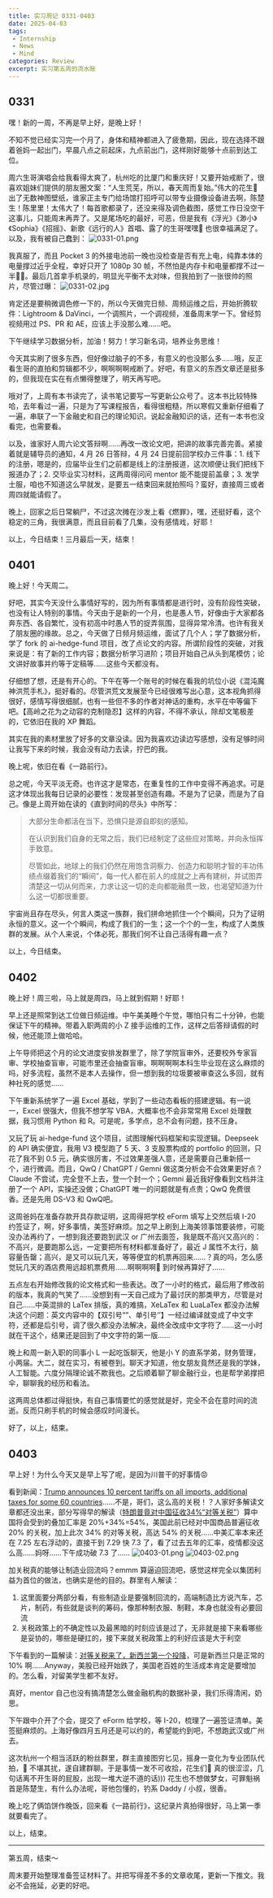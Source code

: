 ```yaml
---
title: 实习周记 0331-0403
date: 2025-04-03
tags: 
 - Internship
 - News
 - Mind
categories: Review
excerpt: 实习第五周的流水账
---
```



## 0331
嘿！新的一周，不再是早上好，是晚上好！

不知不觉已经实习完一个月了，身体和精神都进入了疲惫期，因此，现在选择不跟着爸妈一起出门，早晨八点之前起床，九点前出门，这样刚好能够十点前到达工位。

周六生哥演唱会给我看得太爽了，杭州吃的比厦门和重庆好！又要开始戒断了，很喜欢姐妹们提供的朋友圈文案：“人生荒芜，所以，春天周而复始。”伟大的花生🥜 出了无数神图壁纸，谁家正主专门给场馆打招呼可以带专业摄像设备进去啊，陈楚生！陈里里！太伟大了！每首歌都录了，还没来得及调色截图，感觉工作日没空干这事儿，只能周末再弄了。又是尾场吃的最好，可恶，但是我有《浮光》《渺小》《Sophia》《招摇》、新歌《远行的人》首唱、露了的生哥嘿嘿🤤 也很幸福满足了。以及，我有被自己蠢到：
![0331-01.png](/images/0331-01.png)


我真服了，而且 Pocket 3 的外接电池前一晚也没检查是否有充上电，纯靠本体的电量撑过近乎全程，幸好只开了 1080p 30 帧，不然怕是内存卡和电量都撑不过一半😵‍💫。最后几首拿手机录的，明显光平衡不太对味，但我拍到了一张很帅的照片，尽管过曝：
![0331-02.jpg](/images/0331-02.jpg)


肯定还是要稍微调色修一下的，所以今天做完日频、周频运维之后，开始折腾软件：Lightroom & DaVinci，一个调照片，一个调视频，准备周末学一下。曾经剪视频用过 PS、PR 和 AE，应该上手没那么难……吧。

下午继续学习数据分析，加油！努力！学习新名词，培养业务思维！

今天其实刷了很多东西，但好像过脑子的不多，有意义的也没那么多……哦，反正看生哥的直拍和剪辑都不少，啊啊啊啊戒断了。好吧，有意义的东西文章还是挺多的，但我现在实在有点懒得整理了，明天再写吧。

哦对了，上周有本书读完了，读书笔记要写一写更新公众号了。这本书比较特殊哈，去年看过一遍，只是为了写课程报告，看得很粗糙，所以寒假又重新仔细看了一遍，串联了一下金融史和自己的理论知识。说起金融知识的话，还有一本书也没看完，也需要看。

以及，谁家好人周六论文答辩啊……再改一改论文吧，把讲的故事完善完善。紧接着就是辅导员的通知，4 月 26 日答辩，4 月 24 日提前回学校办三件事：1. 线下的注册，嗯是的，应届毕业生们之前都是线上的注册报道，这次顺便让我们把线下报道办了；2. 交毕业实习材料，这两周得问问 mentor 能不能提前盖章；3. 发学士服，咱也不知道这么早就发，是要五一结束回来就拍照吗？蛮好，直接周三或者周四就能请假了。

晚上，回家之后日常躺尸，不过这次摊在沙发上看《燃罪》，嘿，还挺好看，这个稳定的三角，我很满意，而且目前看了几集，没有感情戏，好耶！

以上，今日结束！三月最后一天，结束！


## 0401
晚上好！今天周二。

好吧，其实今天没什么事情好写的，因为所有事情都是进行时，没有阶段性突破，也没有让人特别的事情。今天由于是新的一个月，也是愚人节，好像由于大家都各奔东西、各自繁忙，没有初高中时愚人节的捉弄氛围，显得异常冷清。也许有我关了朋友圈的缘故。总之，今天做了日频月频运维，面试了几个人；学了数据分析，学了 fork 的 ai-hedge-fund 项目，改了点论文的内容。所谓阶段性的突破，对我来说是：有了新的工作内容；数据分析学习进阶；项目开始自己从头到尾模仿；论文讲好故事并约等于定稿等……这些今天都没有。

仔细想了想，还是有开心的。下午在等一个账号的时候在看我的坑位小说《混沌魔神洪荒手札》，挺好看的。尽管洪荒文发展至今已经很难写出心意，这本视角抓得很好，感情写得很细腻，也有一些但不多的作者对神话的重构，水平在中等偏下吧。【高岭之花为之动容的克制隐忍】这样的内容，不得不承认，除却文笔极差的，它依旧在我的 XP 舞蹈。

其实在我的素材里放了好多的文章没读。因为我喜欢边读边写感想，没有足够时间让我写下来的时候，我会没有动力去读，拧巴的我。

晚上呢，依旧在看《一路前行》。

总之呢，今天平淡无奇。也许这才是常态，在重复性的工作中变得不再追求。可是这才体现出我每日记录的必要性：发现甚至创造有趣。不是为了记录，而是为了自己。像是上周开始在读的《直到时间的尽头》中所写：

> 大部分生命都活在当下，恐惧只是源自即刻的感知。
> 
> 在认识到我们自身的无常之后，我们已经制定了这些应对策略，并向永恒挥手致意。
> 
> 尽管如此，地球上的我们仍然在用饱含洞察力、创造力和聪明才智的丰功伟绩点缀着我们的“瞬间”，每一代人都在前人的成就之上再有建树，并试图弄清楚这一切从何而来，力求让这一切的走向都能融贯一致，也渴望知道为什么这一切都很重要。

宇宙尚且存在尽头，何言人类这一族群，我们拼命地抓住一个个瞬间，只为了证明永恒的意义。这一个个瞬间，构成了我们的一生；这一个个的一生，构成了人类族群的发展。从个人来说，个体必死，那我们何不让自己活得有趣一点？

以上，今日结束。

## 0402
晚上好！周三啦，马上就是周四，马上就到假期！好耶！

早上还是照常到达工位做日频运维。中午美美睡个午觉，哪怕只有二十分钟，也能保证下午的精神。带着入职两周的小 Z 接手运维的工作，这样之后答辩请假的时候，他还能顶上做哈哈。

上午导师把这个月的论文进度安排发群里了，除了学院盲审外，还要校外专家盲审、学校抽查盲审，可能市里还会抽查盲审。啊啊啊啊本科生毕业现在这么麻烦的吗，好多流程，虽然不是本人去操作，但一想到我的垃圾要被审查这么多回，就有种社死的感觉……

下午重新系统学了一遍 Excel 基础，学到了一些动态看板的搭建逻辑。有一说一，Excel 很强大，但我不想学写 VBA，大概率也不会非常常用 Excel 处理数据，我习惯用 Python 和 R。可是呢，多学点，总不会有问题，技不压身。

又玩了玩 ai-hedge-fund 这个项目，试图理解代码框架和实现逻辑。Deepseek 的 API 确实便宜，我用 V3 模型跑了 5 天、3 支股票构成的 portfolio 的回测，只花了我不到 0.5 元，确实很厉害，不过效果差强人意，还是需要自己重新搭一个，进行微调。而且，QwQ / ChatGPT / Gemni 做这类分析会不会效果更好点？Claude 不尝试，完全登不上去，登一个封一个；Gemni 最近我好像看到文档并注册了一个 API，实操还没做；ChatGPT 唯一的问题就是有点贵；QwQ 免费很香。还是先用 DS-V3 和 QwQ吧。

这周爸妈在准备存款开具存款证明，这周得把学校 eForm 填写上交然后填 I-20 约签证了，啊，好多事情，美签好麻烦。加之早上刷到上海美领事馆要装修，可能没办法再约了，一想到我还要跑到武汉 or 广州去面签，我是既不高兴又高兴的：不高兴，是要跑那么远，一定要把所有材料都准备好了，最近 J 属性不太行，脑容量告罄；高兴，是又可以玩几天，等等便宜的机票再回来……？真的吗，怎么感觉玩几天的酒店费用远超机票费用……啊啊啊啊🤯 到时候再算好了……

五点左右开始修改我的论文格式和一些表达。改了一小时的格式，最后用了修改前的版本，我真的气笑了……没想到有一天自己成为了最讨厌的那类甲方，尽管是对自己……中英混排的 LaTex 排版，真的难搞，XeLaTex 和 LuaLaTex 都没办法解决这个问题：英文内容中的【双引号“”、单引号‘’】一经过编译就变成了中文字符，还都是后引号，调了很久都没办法解决，最终全改成中文字符了……这一小时就在干这个，结果还是回到了中文字符的第一版……

晚上和周一新入职的同事小 L 一起吃饭聊天，他是小 Y 的直系学弟，财务管理，小两届。大二，就在实习，有被卷到。聊天才知道，他女朋友竟然还是我的学妹，人工智能。六度分隔理论诚不欺我也。之后顺着聊了聊金融行业，也是帮学弟撑把伞，聊聊我的经历和看法。

这两周总体都过得挺快，有自己事情要忙的感觉就是好，完全不会在意时间的流逝。反而只刷手机的时候会感叹时间漫长。

好了，以上，结束。


## 0403
早上好！为什么今天又是早上写了呢，是因为川普干的好事情😡

看到新闻：[Trump announces 10 percent tariffs on all imports, additional taxes for some 60 countries](https://www.washingtonpost.com/business/2025/04/02/trump-tariffs-liberation-day-trade/)……不是，哥们，这么高的关税！？人家好多解读文章都还没出来，部分写得早的解读（[特朗普竟对中国征收34%“对等关税”](https://m.guancha.cn/internation/2025_04_03_770756.shtml)）算中国将会受到的叠加汇率是 20%+34%=54%，美国此前已经对中国商品普遍征收 20% 的关税，加上此次 34% 的对等关税，高达 54% 的关税……中美汇率本来还在 7.25 左右浮动的，直接干到 7.29 快 7.3 了，看了过去五年的汇率，疫情都没这么高……妈呀……下午成功破 7.3 了……
![0403-01.png](/images/0403-01.png)
![0403-02.png](/images/0403-02.png)


加关税真的能够让制造业回流吗？emmm 算逼迫回流吧，感觉这样完全以集团利益为首位的做法，也确实是他的目的。群里有人解读：
1. 这里面要分两部分看，有些制造业是要强制回流的，高端制造比方说汽车，芯片，制药，有些就是谈判的筹码，像那种制衣服、制鞋，本身也就没有必要回流
2. 关税政策上的不确定性以及最黑暗的时刻应该是过了，无非就是接下来看哪些是妥协的，哪些是硬扛的，接下来就关税政策上的利好应该是大于利空

下午看到的一篇解读：[对等关税来了，新西兰第一个投降](https://mp.weixin.qq.com/s/LUb1syfhmQpKhHvfzCCzoQ)，可是新西兰只是正常的 10% 啊……Anyway，美股已经开始跌了，美国老百姓的生活成本肯定是要增加的。怎么看，对留美学生都不友好。

真好，mentor 自己也没有搞清楚怎么做金融机构的数据补录，我们乐得清闲，奶思。

下午跟中介开了个会，提交了 eForm 给学校，等 I-20，梳理了一遍签证清单。美签挺麻烦的。上海好像四月五月还是可以约的，希望能约到吧，不想跑武汉或广州去。

这次杭州一个相当活跃的粉丝群里，群主直接图穷匕见，摇身一变化为专业团队代拍，🥜 不堪其扰，遂自建群聊。于是事情一发不可收拾，花生们🥜 真的很涩涩，几句话离不开生哥的屁股，出现一堆大逆不道的话))) 花生也不想做梦女，可罪魁祸首是陈楚生，有什么办法呢，哥他包懂的，钓系 Daddy / 小叔，很香。

晚上吃了俩馅饼作晚饭，回来看《一路前行》，这纪录片真拍得很好，马上第一季就要看完了。

以上，结束。

---

第五周，结束～

周末要开始整理准备签证材料了。并把写得差不多的文章收尾，更新一下推文。我必不会拖延，必更的好吧。

